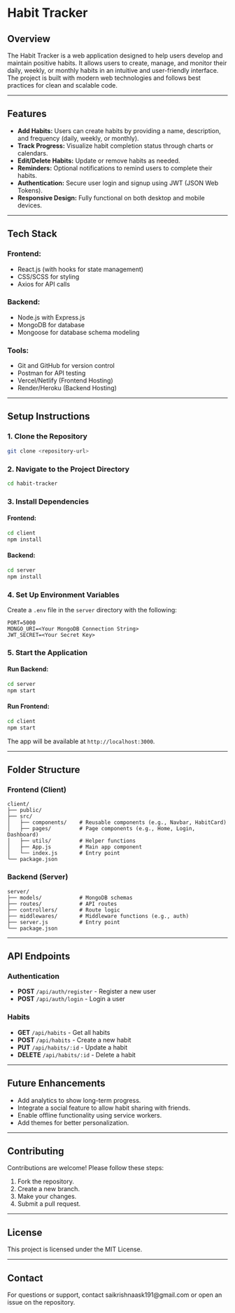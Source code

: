 # Habit Tracker

## **Overview**

The Habit Tracker is a web application designed to help users develop and maintain positive habits. It allows users to create, manage, and monitor their daily, weekly, or monthly habits in an intuitive and user-friendly interface. The project is built with modern web technologies and follows best practices for clean and scalable code.

---

## **Features**

- **Add Habits:** Users can create habits by providing a name, description, and frequency (daily, weekly, or monthly).
- **Track Progress:** Visualize habit completion status through charts or calendars.
- **Edit/Delete Habits:** Update or remove habits as needed.
- **Reminders:** Optional notifications to remind users to complete their habits.
- **Authentication:** Secure user login and signup using JWT (JSON Web Tokens).
- **Responsive Design:** Fully functional on both desktop and mobile devices.

---

## **Tech Stack**

### **Frontend:**

- React.js (with hooks for state management)
- CSS/SCSS for styling
- Axios for API calls

### **Backend:**

- Node.js with Express.js
- MongoDB for database
- Mongoose for database schema modeling

### **Tools:**

- Git and GitHub for version control
- Postman for API testing
- Vercel/Netlify (Frontend Hosting)
- Render/Heroku (Backend Hosting)

---

## **Setup Instructions**

### **1. Clone the Repository**

```bash
git clone <repository-url>
```

### **2. Navigate to the Project Directory**

```bash
cd habit-tracker
```

### **3. Install Dependencies**

#### Frontend:

```bash
cd client
npm install
```

#### Backend:

```bash
cd server
npm install
```

### **4. Set Up Environment Variables**

Create a `.env` file in the `server` directory with the following:

```env
PORT=5000
MONGO_URI=<Your MongoDB Connection String>
JWT_SECRET=<Your Secret Key>
```

### **5. Start the Application**

#### Run Backend:

```bash
cd server
npm start
```

#### Run Frontend:

```bash
cd client
npm start
```

The app will be available at `http://localhost:3000`.

---

## **Folder Structure**

### **Frontend (Client)**

```
client/
├── public/
├── src/
│   ├── components/    # Reusable components (e.g., Navbar, HabitCard)
│   ├── pages/         # Page components (e.g., Home, Login, Dashboard)
│   ├── utils/         # Helper functions
│   ├── App.js         # Main app component
│   └── index.js       # Entry point
└── package.json
```

### **Backend (Server)**

```
server/
├── models/            # MongoDB schemas
├── routes/            # API routes
├── controllers/       # Route logic
├── middlewares/       # Middleware functions (e.g., auth)
├── server.js          # Entry point
└── package.json
```

---

## **API Endpoints**

### **Authentication**

- **POST** `/api/auth/register` - Register a new user
- **POST** `/api/auth/login` - Login a user

### **Habits**

- **GET** `/api/habits` - Get all habits
- **POST** `/api/habits` - Create a new habit
- **PUT** `/api/habits/:id` - Update a habit
- **DELETE** `/api/habits/:id` - Delete a habit

---

## **Future Enhancements**

- Add analytics to show long-term progress.
- Integrate a social feature to allow habit sharing with friends.
- Enable offline functionality using service workers.
- Add themes for better personalization.

---

## **Contributing**

Contributions are welcome! Please follow these steps:

1. Fork the repository.
2. Create a new branch.
3. Make your changes.
4. Submit a pull request.

---

## **License**

This project is licensed under the MIT License.

---

## **Contact**

For questions or support, contact saikrishnaask191\@gmail.com or open an issue on the repository.

